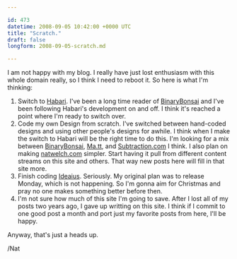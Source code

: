 ```yaml
---

id: 473
datetime: 2008-09-05 10:42:00 +0000 UTC
title: "Scratch."
draft: false
longform: 2008-09-05-scratch.md

---
```


I am not happy with my blog. I really have just lost enthusiasm with this whole domain really, so I think I need to reboot it. So here is what I'm thinking:
<ol>
	<li>Switch to <a href="http://www.habariproject.org/en/">Habari</a>. I've been a long time reader of <a href="http://binarybonsai.com/">BinaryBonsai</a> and I've been following Habari's development on and off. I think it's reached a point where I'm ready to switch over.</li>
	<li>Code my own Design from scratch. I've switched between hand-coded designs and using other people's designs for awhile. I think when I make the switch to Habari will be the right time to do this. I'm looking for a mix between <a href="http://binarybonsai.com/">BinaryBonsai</a>, <a href="http://ma.tt/">Ma.tt</a>, and <a href="http://www.subtraction.com/">Subtraction.com</a> I think. I also plan on making <a href="http://natwelch.com">natwelch.com</a> simpler. Start having it pull from different content streams on this site and others. That way new posts here will fill in that site more.</li>
	<li>Finish coding <a href="http://ideaius.com">Ideaius</a>. Seriously. My original plan was to release Monday, which is not happening. So I'm gonna aim for Christmas and pray no one makes something better before then.</li>
	<li>I'm not sure how much of this site I'm going to save. After I lost all of my posts two years ago, I gave up writting on this site. I think if I commit to one good post a month and port just my favorite posts from here, I'll be happy.</li>
</ol>
Anyway, that's just a heads up.

/Nat

